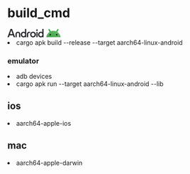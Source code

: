  # build_cmd


 
 <img src="horizontallockup_primary_JWbDwnP.png" alt="logo" width="120">
 <li>
 cargo apk build --release --target aarch64-linux-android

 ### emulator
 <li>
 adb devices
 <li>
 cargo apk run --target aarch64-linux-android --lib

 ## ios
 <li> 
 aarch64-apple-ios

 ## mac
 <li>
 aarch64-apple-darwin